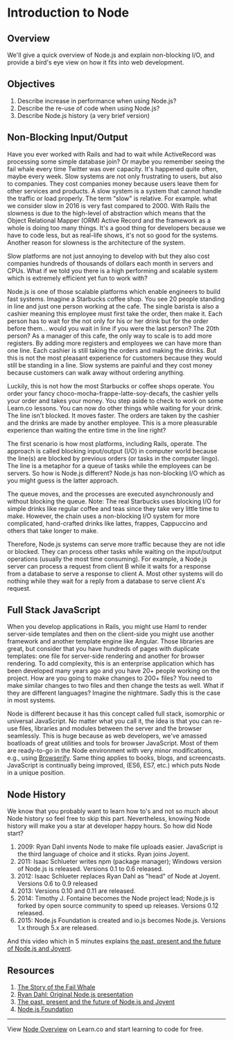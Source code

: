 # Introduction to Node

## Overview

We'll give a quick overview of Node.js and explain non-blocking I/O, and provide a bird's eye view on how it fits into web development.

## Objectives

1. Describe increase in performance when using Node.js?
2. Describe the re-use of code when using Node.js?
3. Describe Node.js history (a very brief version)

## Non-Blocking Input/Output

Have you ever worked with Rails and had to wait while ActiveRecord was processing some simple database join? Or maybe you remember seeing the fail whale every time Twitter was over capacity. It's happened quite often, maybe every week. Slow systems are not only frustrating to users, but also to companies. They cost companies money because users leave them for other services and products. A slow system is a system that cannot handle the traffic or load properly. The term "slow" is relative. For example. what we consider slow in 2016 is very fast compared to 2000. With Rails the slowness is due to the high-level of abstraction which means that the Object Relational Mapper (ORM) Active Record and the framework as a whole is doing too many things. It's a good thing for developers because we have to code less, but as real-life shows, it's not so good for the systems. Another reason for slowness is the architecture of the system.

Slow platforms are not just annoying to develop with but they also cost companies hundreds of thousands of dollars each month in servers and CPUs. What if we told you there is a high performing and scalable system which is extremely efficient yet fun to work with?

Node.js is one of those scalable platforms which enable engineers to build fast systems. Imagine a Starbucks coffee shop. You see 20 people standing in line and just one person working at the cafe. The single barista is also a cashier meaning this employee must first take the order, then make it. Each person has to wait for the not only for his or her drink but for the order before them... would you wait in line if you were the last person? The 20th person? As a manager of this cafe, the only way to scale is to add more registers. By adding more registers and employees we can have more than one line. Each cashier is still taking the orders and making the drinks. But this is not the most pleasant experience for customers because they would still be standing in a line. Slow systems are painful and they cost money because customers can walk away without ordering anything.

Luckily, this is not how the most Starbucks or coffee shops operate. You order your fancy choco-mocha-frappe-latte-soy-decafs, the cashier yells your order and takes your money. You step aside to check to work on some Learn.co lessons. You can now do other things while waiting for your drink. The line isn't blocked. It moves faster. The orders are taken by the cashier and the drinks are made by another employee. This is a more pleasurable experience than waiting the entire time in the line right?

The first scenario is how most platforms, including Rails, operate. The approach is called blocking input/output (I/O) in computer world because the line(s) are blocked by previous orders (or tasks in the computer lingo). The line is a metaphor for a queue of tasks while the employees can be servers. So how is Node.js different? Node.js has non-blocking I/O which as you might guess is the latter approach.

The queue moves, and the processes are executed asynchronously and without blocking the queue. Note: The real Starbucks uses blocking I/O for simple drinks like regular coffee and teas since they take very little time to make.  However, the chain uses a non-blocking I/O system for more complicated, hand-crafted drinks like lattes, frappes, Cappuccino and others that take longer to make.

Therefore, Node.js systems can serve more traffic because they are not idle or blocked. They can process other tasks while waiting on the input/output operations (usually the most time consuming). For example, a Node.js server can process a request from client B while it waits for a response from a database to serve a response to client A. Most other systems will do nothing while they wait for a reply from a database to serve client A's request.


## Full Stack JavaScript

When you develop applications in Rails, you might use Haml to render server-side templates and then on the client-side you might use another framework and another template engine like Angular. Those libraries are great, but consider that you have hundreds of pages with duplicate templates: one file for server-side rendering and another for browser rendering. To add complexity, this is an enterprise application which has been developed many years ago and you have 20+ people working on the project. How are you going to make changes to 200+ files? You need to make similar changes to two files and then change the tests as well. What if they are different languages? Imagine the nightmare. Sadly this is the case in most systems.

Node is different because it has this concept called full stack, isomorphic or universal JavaScript. No matter what you call it, the idea is that you can re-use files, libraries and modules between the server and the browser seamlessly. This is huge because as web developers, we've amassed boatloads of great utilities and tools for browser JavaScript. Most of them are ready-to-go in the Node environment with very minor modifications, e.g., using [Browserify](http://browserify.org). Same thing applies to books, blogs, and screencasts. JavaScript is continually being improved, (ES6, ES7, etc.) which puts Node in a unique position. 

## Node History

We know that you probably want to learn how to's and not so much about Node history so feel free to skip this part. Nevertheless, knowing Node history will make you a star at developer happy hours. So how did Node start?

1. 2009: Ryan Dahl invents Node to make file uploads easier. JavaScript is the third language of choice and it sticks. Ryan joins Joyent.
2. 2011: Isaac Schlueter writes npm (package manager); Windows version of Node.js is released. Versions 0.1 to 0.6 released.
3. 2012: Isaac Schlueter replaces Ryan Dahl as "head" of Node at Joyent. Versions 0.6 to 0.9 released
4. 2013: Versions 0.10 and 0.11 are released.
5. 2014: Timothy J. Fontaine becomes the Node project lead; Node.js is forked by open source community to speed up releases. Versions 0.12 released.
6. 2015: Node.js Foundation is created and io.js becomes Node.js. Versions 1.x through 5.x are released.

And this video which in 5 minutes explains [the past, present and the future of Node.js and Joyent](https://www.youtube.com/watch?v=dWwIHRLzLew).



## Resources

1. [The Story of the Fail Whale](http://readwrite.com/2008/07/17/the_story_of_the_fail_whale)
2. [Ryan Dahl: Original Node.js presentation](https://www.youtube.com/watch?v=ztspvPYybIY)
3. [The past, present and the future of Node.js and Joyent](https://www.youtube.com/watch?v=dWwIHRLzLew)
4. [Node.js Foundation](https://nodejs.org/en/foundation)

---

<p class='util--hide'>View <a href='https://learn.co/lessons/node-overview'>Node Overview</a> on Learn.co and start learning to code for free.</p>
